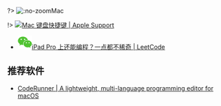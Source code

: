?> ![](https://notes.abelsu7.top/_media/mac.svg ':no-zoom')Mac

!> [![](https://notes.abelsu7.top/_media/mac.svg)Mac 键盘快捷键 | Apple Support](https://support.apple.com/zh-cn/HT201236)

- [![](logo/wechat.svg)iPad Pro 上还能编程？一点都不稀奇 | LeetCode](https://mp.weixin.qq.com/s/2a5Pu1NaX2yZPltyZ0xd-g)

## 推荐软件

- [CodeRunner | A lightweight, multi-language programming editor for macOS](https://coderunnerapp.com/)